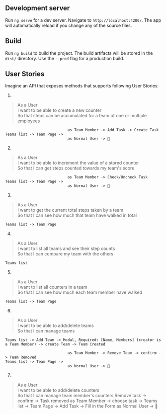 
## Development server

Run `ng serve` for a dev server. Navigate to `http://localhost:4200/`. The app will automatically reload if you change any of the source files.

## Build

Run `ng build` to build the project. The build artifacts will be stored in the `dist/` directory. Use the `--prod` flag for a production build.

## User Stories
Imagine an API that exposes methods that supports following User Stories: 

1.
> As a User\
> I want to be able to create a new counter\
> So that steps can be accumulated for a team of one or multiple employees

                                as Team Member -> Add Task -> Create Task
    Teams list -> Team Page -> 
                                as Normal User -> 🚫

2.
> As a User\
> I want to be able to increment the value of a stored counter\
> So that I can get steps counted towards my team's score

                                as Team Member -> Check/Uncheck Task
    Teams list -> Team Page -> 
                                as Normal User -> 🚫


3.
> As a User\
> I want to get the current total steps taken by a team\
> So that I can see how much that team have walked in total

    Teams list -> Team Page 

4.
> As a User\
> I want to list all teams and see their step counts\
> So that I can compare my team with the others

    Teams list

5.
> As a User\
> I want to list all counters in a team\
> So that I can see how much each team member have walked

    Teams list -> Team Page

6.
> As a User\
> I want to be able to add/delete teams\
> So that I can manage teams

    Teams list -> Add Team -> Modal, Required: [Name, Members] (creator is a Team Member) -> create Team -> Team Created

                                as Team Member -> Remove Team -> confirm -> Team Removed
    Teams list -> Team Page -> 
                                as Normal User -> 🚫


7.
> As a User\
> I want to be able to add/delete counters\
> So that I can manage team member's counters
                                                                Remove task -> confirm -> Task removed
                                as Team Member -> choose task -> 
    Teams list -> Team Page ->                                  Add Task -> Fill in the Form 
                                as Normal User -> 🚫